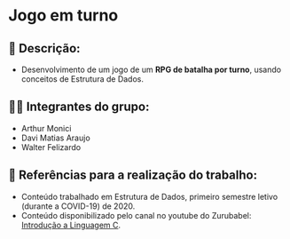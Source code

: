 # Jogo em turno

## 📃 Descrição:
- Desenvolvimento de um jogo de um **RPG de batalha por turno**, usando conceitos de Estrutura de Dados.

## 👨‍💻 Integrantes do grupo: 
- Arthur Monici
- Davi Matias Araujo
- Walter Felizardo

## 🔎 Referências para a realização do trabalho:
- Conteúdo trabalhado em Estrutura de Dados, primeiro semestre letivo (durante a COVID-19) de 2020.
- Conteúdo disponibilizado pelo canal no youtube do Zurubabel:  [Introdução a Linguagem C](https://www.youtube.com/playlist?list=PL4OAe-tL47sZaHoNOFzW4Nu2cDYIZ4EmQ).

